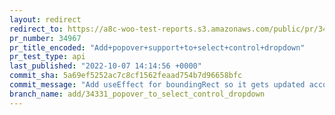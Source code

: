 ```yaml
---
layout: redirect
redirect_to: https://a8c-woo-test-reports.s3.amazonaws.com/public/pr/34967/api/index.html
pr_number: 34967
pr_title_encoded: "Add+popover+support+to+select+control+dropdown"
pr_test_type: api
last_published: "2022-10-07 14:14:56 +0000"
commit_sha: 5a69ef5252ac7c8cf1562feaad754b7d96658bfc
commit_message: "Add useEffect for boundingRect so it gets updated accordingly"
branch_name: add/34331_popover_to_select_control_dropdown
---
```


